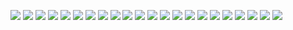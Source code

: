 ![](5.Node.js模块开发.003.jpeg)
![](5.Node.js模块开发.004.jpeg)
![](5.Node.js模块开发.005.jpeg)
![](5.Node.js模块开发.006.jpeg)
![](5.Node.js模块开发.007.jpeg)
![](5.Node.js模块开发.008.jpeg)
![](5.Node.js模块开发.009.jpeg)
![](5.Node.js模块开发.010.jpeg)
![](5.Node.js模块开发.011.jpeg)
![](5.Node.js模块开发.012.jpeg)
![](5.Node.js模块开发.013.jpeg)
![](5.Node.js模块开发.014.jpeg)
![](5.Node.js模块开发.015.jpeg)
![](5.Node.js模块开发.016.jpeg)
![](5.Node.js模块开发.017.jpeg)
![](5.Node.js模块开发.018.jpeg)
![](5.Node.js模块开发.019.jpeg)
![](5.Node.js模块开发.020.jpeg)
![](5.Node.js模块开发.021.jpeg)
![](5.Node.js模块开发.022.jpeg)
![](5.Node.js模块开发.023.jpeg)
![](5.Node.js模块开发.024.jpeg)